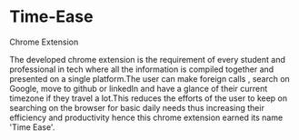 # Time-Ease
Chrome Extension

The developed chrome extension is the requirement of every student and professional in tech where all the information is compiled together and presented on a single platform.The user can make foreign calls , search on Google, move to github or linkedIn and have a glance of their current timezone if they travel a lot.This reduces the efforts of the user to keep on searching on the browser for basic daily needs thus increasing their efficiency and productivity hence this chrome extension earned its name 'Time Ease'.


